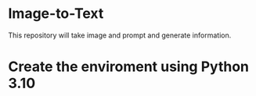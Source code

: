 # Image-to-Text

This repository will take image and prompt and generate information.

# Create the enviroment using Python 3.10

```conda create -p venv python == 3.10 -y

```
